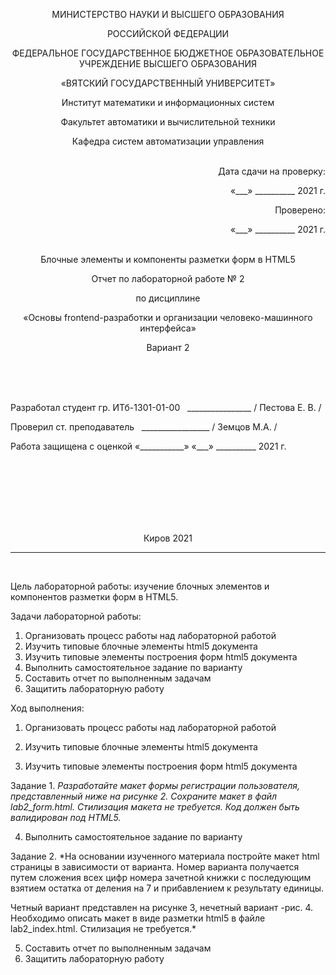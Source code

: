 <p align=center>МИНИСТЕРСТВО НАУКИ И ВЫСШЕГО ОБРАЗОВАНИЯ

<p align=center>РОССИЙСКОЙ ФЕДЕРАЦИИ

<p align=center>ФЕДЕРАЛЬНОЕ ГОСУДАРСТВЕННОЕ БЮДЖЕТНОЕ ОБРАЗОВАТЕЛЬНОЕ УЧРЕЖДЕНИЕ ВЫСШЕГО ОБРАЗОВАНИЯ

<p align=center>«ВЯТСКИЙ ГОСУДАРСТВЕННЫЙ УНИВЕРСИТЕТ»

<p align=center>Институт математики и информационных систем

<p align=center>Факультет автоматики и вычислительной техники

<p align=center>Кафедра систем автоматизации управления
 
 <br/>
 <br/> 

<p align=right>Дата сдачи на проверку:

<p align=right>«___» __________ 2021 г.

<p align=right>Проверено:

<p align=right>«___» __________ 2021 г.
 
 <br/>
 <br/> 

<p align=center>Блочные элементы и компоненты разметки форм в HTML5

<p align=center>Отчет по лабораторной работе № 2

<p align=center>по дисциплине

<p align=center>«Основы frontend-разработки и организации человеко-машинного интерфейса»

<p align=center>Вариант 2
 
 <br/> <br/>
 <br/> 

<p align=left>Разработал студент гр. ИТб-1301-01-00 &nbsp; ________________ / Пестова Е. В. /

<p align=left>Проверил ст. преподаватель &nbsp; _________________ / Земцов М.А. /

<p align=left>Работа защищена с оценкой «___________» «___» __________ 2021 г.

<br/> <br/>
 <br/> <br/>
 <br/> <br/>

<p align=center>Киров 2021

------

<br/>

Цель лабораторной работы: изучение блочных элементов и компонентов разметки форм в HTML5.

Задачи лабораторной работы:
1. Организовать процесс работы над лабораторной работой
2. Изучить типовые блочные элементы html5 документа
3. Изучить типовые элементы построения форм html5 документа
4. Выполнить самостоятельное задание по варианту
5. Составить отчет по выполненным задачам
6. Защитить лабораторную работу


Ход выполнения:

1. Организовать процесс работы над лабораторной работой
2. Изучить типовые блочные элементы html5 документа

3. Изучить типовые элементы построения форм html5 документа

Задание 1. *Разработайте макет формы регистрации пользователя, представленный ниже на рисунке 2. Сохраните макет в файл lab2_form.html. Стилизация макета не требуется. Код должен быть валидирован под HTML5.*

4. Выполнить самостоятельное задание по варианту

Задание 2. *На основании изученного материала постройте макет html страницы в зависимости от варианта. Номер варианта получается путем сложения всех цифр номера зачетной книжки с последующим взятием остатка от деления на 7 и прибавлением к результату единицы. 

Четный вариант представлен на рисунке 3, нечетный вариант -рис. 4. Необходимо описать макет в виде разметки html5 в файле lab2_index.html. Стилизация не требуется.*


5. Составить отчет по выполненным задачам
6. Защитить лабораторную работу
